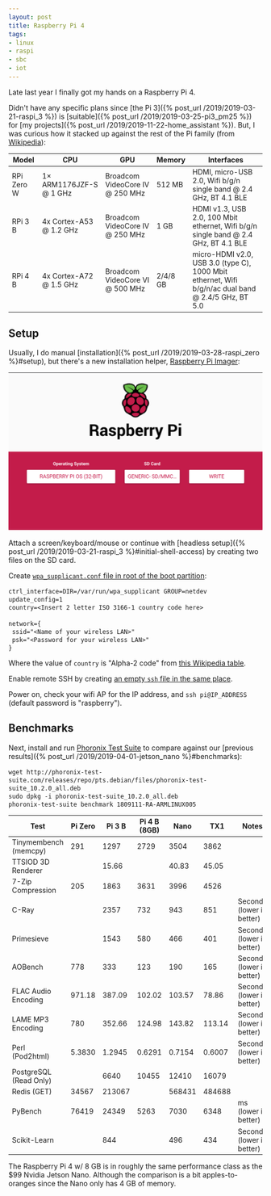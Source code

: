 ```yaml
---
layout: post
title: Raspberry Pi 4
tags:
- linux
- raspi
- sbc
- iot
---
```


Late last year I finally got my hands on a Raspberry Pi 4.

Didn't have any specific plans since [the Pi 3]({% post_url /2019/2019-03-21-raspi_3 %}) is [suitable]({% post_url /2019/2019-03-25-pi3_pm25 %}) for [my projects]({% post_url /2019/2019-11-22-home_assistant %}).  But, I was curious how it stacked up against the rest of the Pi family (from [Wikipedia](https://en.wikipedia.org/wiki/Raspberry_Pi#Specifications)):

Model | CPU | GPU | Memory | Interfaces
|-|-|-|-|-
RPi Zero W | 1× ARM1176JZF-S @ 1 GHz | Broadcom VideoCore IV @ 250 MHz | 512 MB | HDMI, micro-USB 2.0, Wifi b/g/n single band @ 2.4 GHz, BT 4.1 BLE
RPi 3 B | 4x Cortex-A53 @ 1.2 GHz | Broadcom VideoCore IV @ 250 MHz | 1 GB | HDMI v1.3, USB 2.0, 100 Mbit ethernet, Wifi b/g/n single band @ 2.4 GHz, BT 4.1 BLE
RPi 4 B | 4x Cortex-A72 @ 1.5 GHz | Broadcom VideoCore VI @ 500 MHz | 2/4/8 GB | micro-HDMI v2.0, USB 3.0 (type C), 1000 Mbit ethernet, Wifi b/g/n/ac dual band @ 2.4/5 GHz, BT 5.0

## Setup

Usually, I do manual [installation]({% post_url /2019/2019-03-28-raspi_zero %}#setup), but there's a new installation helper, [Raspberry Pi Imager](https://www.raspberrypi.org/software/):

![](../../assets/raspi_imager.png)

Attach a screen/keyboard/mouse or continue with 
[headless setup]({% post_url /2019/2019-03-21-raspi_3 %}#initial-shell-access) by creating two files on the SD card.

Create [`wpa_supplicant.conf` file in root of the boot partition](https://www.raspberrypi.org/documentation/configuration/wireless/headless.md):
```
ctrl_interface=DIR=/var/run/wpa_supplicant GROUP=netdev
update_config=1
country=<Insert 2 letter ISO 3166-1 country code here>

network={
 ssid="<Name of your wireless LAN>"
 psk="<Password for your wireless LAN>"
}
```

Where the value of `country` is "Alpha-2 code" from
[this Wikipedia table](https://en.wikipedia.org/wiki/ISO_3166-1#Current_codes).

Enable remote SSH by creating [an empty `ssh` file in the same place](https://www.raspberrypi.org/documentation/remote-access/ssh/README.md).

Power on, check your wifi AP for the IP address, and `ssh pi@IP_ADDRESS` (default password is "raspberry").

## Benchmarks

Next, install and run [Phoronix Test Suite](https://www.phoronix-test-suite.com/) to compare against our [previous results]({% post_url /2019/2019-04-01-jetson_nano %}#benchmarks):

```
wget http://phoronix-test-suite.com/releases/repo/pts.debian/files/phoronix-test-suite_10.2.0_all.deb
sudo dpkg -i phoronix-test-suite_10.2.0_all.deb
phoronix-test-suite benchmark 1809111-RA-ARMLINUX005
```

|Test | Pi Zero | Pi 3 B | Pi 4 B (8GB) | Nano | TX1 | Notes
|-|-|-|-|-|-|-
| Tinymembench (memcpy) | 291 | 1297 | 2729 | 3504 | 3862
| TTSIOD 3D Renderer | | 15.66 | | 40.83 | 45.05
| 7-Zip Compression | 205 | 1863 | 3631 | 3996 | 4526
| C-Ray | | 2357 | 732 | 943 | 851 | Seconds (lower is better)
| Primesieve | | 1543 | 580 | 466 | 401 | Seconds (lower is better)
| AOBench | 778 | 333 | 123 | 190 | 165 | Seconds (lower is better)
| FLAC Audio Encoding | 971.18 | 387.09 | 102.02 | 103.57 | 78.86 | Seconds (lower is better)
| LAME MP3 Encoding | 780 | 352.66 | 124.98 | 143.82 | 113.14 | Seconds (lower is better)
| Perl (Pod2html) | 5.3830| 1.2945 | 0.6291 | 0.7154 | 0.6007 | Seconds (lower is better)
| PostgreSQL (Read Only) | | 6640 | 10455 | 12410 | 16079
| Redis (GET) | 34567 | 213067 | | 568431 | 484688
| PyBench | 76419 | 24349 | 5263 | 7030 | 6348 | ms (lower is better)
| Scikit-Learn | | 844 | | 496 | 434 | Seconds (lower is better)

The Raspberry Pi 4 w/ 8 GB is in roughly the same performance class as the $99 Nvidia Jetson Nano.  Although the comparison is a bit apples-to-oranges since the Nano only has 4 GB of memory.